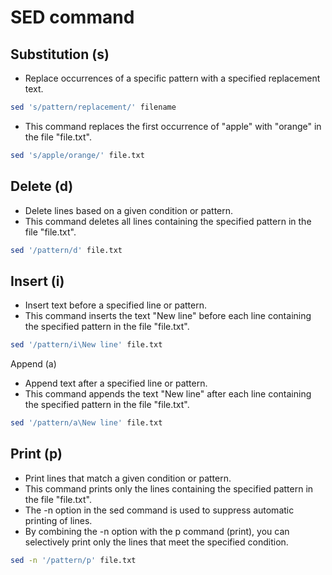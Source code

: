 # SED command

## Substitution (s)
- Replace occurrences of a specific pattern with a specified replacement text.
```bash
sed 's/pattern/replacement/' filename
```
- This command replaces the first occurrence of "apple" with "orange" in the file "file.txt".
```bash
sed 's/apple/orange/' file.txt
```

## Delete (d)
- Delete lines based on a given condition or pattern.
- This command deletes all lines containing the specified pattern in the file "file.txt".
```bash
sed '/pattern/d' file.txt
```

## Insert (i)
- Insert text before a specified line or pattern.
- This command inserts the text "New line" before each line containing the specified pattern in the file "file.txt".
```bash
sed '/pattern/i\New line' file.txt
```

Append (a)
- Append text after a specified line or pattern.
- This command appends the text "New line" after each line containing the specified pattern in the file "file.txt".
```bash
sed '/pattern/a\New line' file.txt
```

## Print (p)
- Print lines that match a given condition or pattern.
- This command prints only the lines containing the specified pattern in the file "file.txt".
- The -n option in the sed command is used to suppress automatic printing of lines.
- By combining the -n option with the p command (print), you can selectively print only the lines that meet the specified condition.
```bash
sed -n '/pattern/p' file.txt
```
